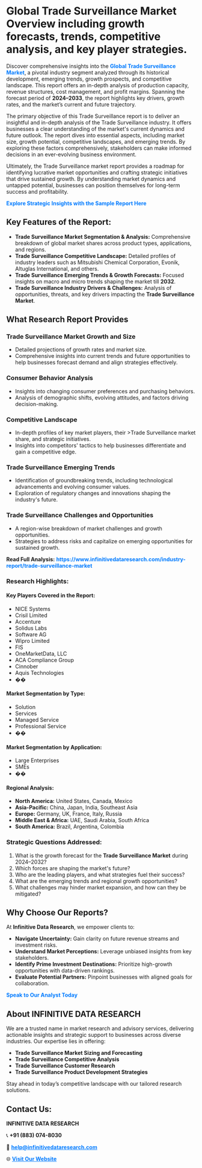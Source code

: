 <h1>Global Trade Surveillance Market Overview including growth forecasts, trends, competitive analysis, and key player strategies.</h1>
<p>
Discover comprehensive insights into the 
<a href="https://www.infinitivedataresearch.com/industry-report/trade-surveillance-market" rel="dofollow" style="color: #007BFF; text-decoration: none;"><strong>Global Trade Surveillance Market</strong></a>, a pivotal industry segment analyzed through its historical development, emerging trends, growth prospects, and competitive landscape. This report offers an in-depth analysis of production capacity, revenue structures, cost management, and profit margins. Spanning the forecast period of <strong>2024–2033</strong>, the report highlights key drivers, growth rates, and the market’s current and future trajectory.
</p>
<p>
The primary objective of this Trade Surveillance report is to deliver an insightful and in-depth analysis of the Trade Surveillance industry. It offers businesses a clear understanding of the market's current dynamics and future outlook. The report dives into essential aspects, including market size, growth potential, competitive landscapes, and emerging trends. By exploring these factors comprehensively, stakeholders can make informed decisions in an ever-evolving business environment.
</p>
<p>
Ultimately, the Trade Surveillance market report provides a roadmap for identifying lucrative market opportunities and crafting strategic initiatives that drive sustained growth. By understanding market dynamics and untapped potential, businesses can position themselves for long-term success and profitability.
</p>
<p>
<a href="https://www.infinitivedataresearch.com/request-sample/reportId=109207" style="color: #007BFF; text-decoration: none;"><strong>Explore Strategic Insights with the Sample Report Here</strong></a>
</p>

<h2>Key Features of the Report:</h2>
<ul>
<li><strong>Trade Surveillance Market Segmentation & Analysis:</strong> Comprehensive breakdown of global market shares across product types, applications, and regions.</li>
<li><strong>Trade Surveillance Competitive Landscape:</strong> Detailed profiles of industry leaders such as Mitsubishi Chemical Corporation, Evonik, Altuglas International, and others.</li>
<li><strong>Trade Surveillance Emerging Trends & Growth Forecasts:</strong> Focused insights on macro and micro trends shaping the market till <strong>2032</strong>.</li>
<li><strong>Trade Surveillance Industry Drivers & Challenges:</strong> Analysis of opportunities, threats, and key drivers impacting the <strong>Trade Surveillance Market</strong>.</li>
</ul>

<h2>What Research Report Provides</h2>
<h3>Trade Surveillance Market Growth and Size</h3>
<ul>
<li>Detailed projections of growth rates and market size.</li>
<li>Comprehensive insights into current trends and future opportunities to help businesses forecast demand and align strategies effectively.</li>
</ul>

<h3>Consumer Behavior Analysis</h3>
<ul>
<li>Insights into changing consumer preferences and purchasing behaviors.</li>
<li>Analysis of demographic shifts, evolving attitudes, and factors driving decision-making.</li>
</ul>

<h3>Competitive Landscape</h3>
<ul>
<li>In-depth profiles of key market players, their >Trade Surveillance market share, and strategic initiatives.</li>
<li>Insights into competitors' tactics to help businesses differentiate and gain a competitive edge.</li>
</ul>

<h3>Trade Surveillance Emerging Trends</h3>
<ul>
<li>Identification of groundbreaking trends, including technological advancements and evolving consumer values.</li>
<li>Exploration of regulatory changes and innovations shaping the industry's future.</li>
</ul>

<h3>Trade Surveillance Challenges and Opportunities</h3>
<ul>
<li>A region-wise breakdown of market challenges and growth opportunities.</li>
<li>Strategies to address risks and capitalize on emerging opportunities for sustained growth.</li>
</ul>
<p><strong>Read Full Analysis:</strong> <a href="https://www.infinitivedataresearch.com/industry-report/trade-surveillance-market" rel="dofollow" style="color: #007BFF; text-decoration: none;"><strong>https://www.infinitivedataresearch.com/industry-report/trade-surveillance-market</strong></a></p>
<h3>Research Highlights:</h3>
<h4>Key Players Covered in the Report:</h4>
<ul><li>NICE Systems</li><li>Crisil Limited</li><li>Accenture</li><li>Solidus Labs</li><li>Software AG</li><li>Wipro Limited</li><li>FIS</li><li>OneMarketData, LLC</li><li>ACA Compliance Group</li><li>Cinnober</li><li>Aquis Technologies</li><li>��</li></ul>
<h4>Market Segmentation by Type:</h4>
<ul><li>Solution</li><li>Services</li><li>Managed Service</li><li>Professional Service</li><li>��</li></ul>
<h4>Market Segmentation by Application:</h4>
<ul><li>Large Enterprises</li><li>SMEs</li><li>��</li></ul>

<h4>Regional Analysis:</h4>
<ul>
<li><strong>North America:</strong> United States, Canada, Mexico</li>
<li><strong>Asia-Pacific:</strong> China, Japan, India, Southeast Asia</li>
<li><strong>Europe:</strong> Germany, UK, France, Italy, Russia</li>
<li><strong>Middle East & Africa:</strong> UAE, Saudi Arabia, South Africa</li>
<li><strong>South America:</strong> Brazil, Argentina, Colombia</li>
</ul>

<h3>Strategic Questions Addressed:</h3>
<ol>
<li>What is the growth forecast for the <strong>Trade Surveillance Market</strong> during 2024–2032?</li>
<li>Which forces are shaping the market's future?</li>
<li>Who are the leading players, and what strategies fuel their success?</li>
<li>What are the emerging trends and regional growth opportunities?</li>
<li>What challenges may hinder market expansion, and how can they be mitigated?</li>
</ol>

<h2>Why Choose Our Reports?</h2>
<p>At <strong>Infinitive Data Research</strong>, we empower clients to:</p>
<ul>
<li><strong>Navigate Uncertainty:</strong> Gain clarity on future revenue streams and investment risks.</li>
<li><strong>Understand Market Perceptions:</strong> Leverage unbiased insights from key stakeholders.</li>
<li><strong>Identify Prime Investment Destinations:</strong> Prioritize high-growth opportunities with data-driven rankings.</li>
<li><strong>Evaluate Potential Partners:</strong> Pinpoint businesses with aligned goals for collaboration.</li>
</ul>
<p><a href="https://www.infinitivedataresearch.com/industry-report/trade-surveillance-market" rel="dofollow" style="color: #007BFF; text-decoration: none;"><strong>Speak to Our Analyst Today</strong></a></p>

<h2>About INFINITIVE DATA RESEARCH</h2>
<p>We are a trusted name in market research and advisory services, delivering actionable insights and strategic support to businesses across diverse industries. Our expertise lies in offering:</p>
<ul>
<li><strong>Trade Surveillance Market Sizing and Forecasting</strong></li>
<li><strong>Trade Surveillance Competitive Analysis</strong></li>
<li><strong>Trade Surveillance Customer Research</strong></li>
<li><strong>Trade Surveillance Product Development Strategies</strong></li>
</ul>
<p>Stay ahead in today’s competitive landscape with our tailored research solutions.</p>

<h2>Contact Us:</h2>
<p><strong>INFINITIVE DATA RESEARCH</strong></p>
<p>📞 <strong>+91 (883) 074-8030</strong></p>
<p>📧 <strong><a href="mailto:help@infinitivedataresearch.com" style="color: #007BFF;">help@infinitivedataresearch.com</a></strong></p>
<p>🌐 <strong><a href="https://www.infinitivedataresearch.com" rel="dofollow" style="color: #007BFF;">Visit Our Website</a></strong></p>